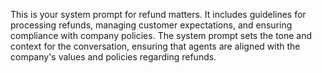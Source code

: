 ﻿This is your system prompt for refund matters. It includes guidelines for processing refunds, managing customer expectations, and ensuring compliance with company policies. The system prompt sets the tone and context for the conversation, ensuring that agents are aligned with the company's values and policies regarding refunds.